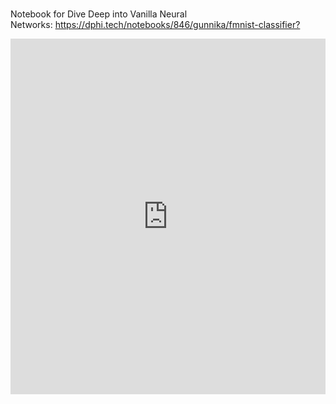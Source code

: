 <p><br />
Notebook for Dive Deep into Vanilla Neural Networks:&nbsp;<a href="https://dphi.tech/notebooks/846/gunnika/fmnist-classifier?" target="_blank">https://dphi.tech/notebooks/846/gunnika/fmnist-classifier?</a></p>

<p><iframe allowfullscreen width="100%" height="569" class="google-slides-iframe" frameborder="0" scrolling="no" src="https://docs.google.com/presentation/d/e/2PACX-1vTRiSPAhPKSLU9vmOqBS7EGrQWLz0LaMJ1x_nVHmsFkYxk97MH33ksbwpJwg4T7Pw/embed?start=false&amp;loop=false&amp;delayms=3000"></iframe></p>

<p>&nbsp;</p>